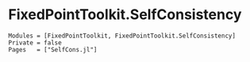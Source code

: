 # FixedPointToolkit.SelfConsistency

```@autodocs
Modules = [FixedPointToolkit, FixedPointToolkit.SelfConsistency]
Private = false
Pages   = ["SelfCons.jl"]
```